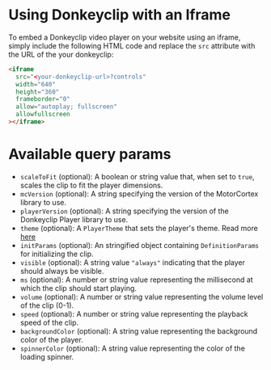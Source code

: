 # Using Donkeyclip with an Iframe

To embed a Donkeyclip video player on your website using an iframe, simply include the following HTML code and replace the `src` attribute with the URL of the your donkeyclip:

```html
<iframe
  src="<your-donkeyclip-url>?controls"
  width="640"
  height="360"
  frameborder="0"
  allow="autoplay; fullscreen"
  allowfullscreen
></iframe>
```

# Available query params

- `scaleToFit` (optional): A boolean or string value that, when set to `true`, scales the clip to fit the player dimensions.
- `mcVersion` (optional): A string specifying the version of the MotorCortex library to use.
- `playerVersion` (optional): A string specifying the version of the Donkeyclip Player library to use.
- `theme` (optional): A `PlayerTheme` that sets the player's theme. Read more [here](https://github.com/donkeyclip/motorcortex-player)
- `initParams` (optional): An stringified object containing `DefinitionParams` for initializing the clip.
- `visible` (optional): A string value `"always"` indicating that the player should always be visible.
- `ms` (optional): A number or string value representing the millisecond at which the clip should start playing.
- `volume` (optional): A number or string value representing the volume level of the clip (0-1).
- `speed` (optional): A number or string value representing the playback speed of the clip.
- `backgroundColor` (optional): A string value representing the background color of the player.
- `spinnerColor` (optional): A string value representing the color of the loading spinner.
